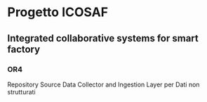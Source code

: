 # Progetto ICOSAF
## Integrated collaborative systems for smart factory 

### OR4
Repository Source Data Collector and Ingestion Layer per Dati non strutturati
